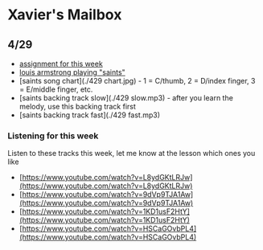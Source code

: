 # Xavier's Mailbox

## 4/29 

- [assignment for this week](https://www.youtube.com/watch?v=9H5x5fzU5JE)
- [louis armstrong playing "saints"](https://www.youtube.com/watch?v=wyLjbMBpGDA)
- [saints song chart](./429 chart.jpg) - 1 = C/thumb, 2 = D/index finger, 3 = E/middle finger, etc.
- [saints backing track slow](./429 slow.mp3) - after you learn the melody, use this backing track first
- [saints backing track fast](./429 fast.mp3)

### Listening for this week

Listen to these tracks this week, let me know at the lesson which ones you like

- [https://www.youtube.com/watch?v=L8ydGKtLRJw](https://www.youtube.com/watch?v=L8ydGKtLRJw)
- [https://www.youtube.com/watch?v=9dVp9TJA1Aw](https://www.youtube.com/watch?v=9dVp9TJA1Aw)
- [https://www.youtube.com/watch?v=1KD1usF2HtY](https://www.youtube.com/watch?v=1KD1usF2HtY)
- [https://www.youtube.com/watch?v=HSCaGOvbPL4](https://www.youtube.com/watch?v=HSCaGOvbPL4)


